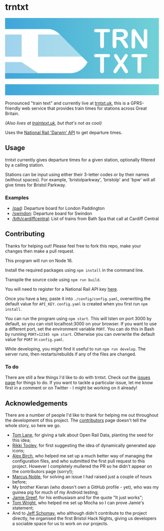 # trntxt

![trntxt icon](trntxtheader.png)

Pronounced "train text" and currently live at [trntxt.uk](https://trntxt.uk), this is a GPRS-friendly web service that provides train times for stations across Great Britain.

*(Also lives at [traintext.uk](https://traintext.uk), but that's not as cool)*

Uses the [National Rail 'Darwin' API](https://lite.realtime.nationalrail.co.uk/OpenLDBWS/) to get departure times.

## Usage
trntxt currently gives departure times for a given station, optionally filtered by a calling station.

Stations can be input using either their 3-letter codes or by their names (without spaces). For example, 'bristolparkway', 'bristolp' and 'bpw' will all give times for Bristol Parkway.

### Examples
* [/pad](https://trntxt.uk/pad): Departure board for London Paddington
* [/swindon](https://trntxt.uk/swindon): Departure board for Swindon
* [/bth/cardiffcentral](https://trntxt.uk/bth/cardiffcentral): List of trains from Bath Spa that call at Cardiff Central

## Contributing
Thanks for helping out! Please feel free to fork this repo, make your changes then make a pull request.

This program will run on Node 16.

Install the required packages using `npm install` in the command line.

Transpile the source code using `npm run build`.

You will need to register for a National Rail API key [here](http://www.nationalrail.co.uk/46391.aspx).

Once you have a key, paste it into `./config/config.yaml`, overwriting the default value for `API_KEY`. `config.yaml` is created when you first run `npm install`.

You can run the program using `npm start`. This will lsten on port 3000 by default, so you can visit localhost:3000 on your browser. If you want to use a different port, set the environment variable `PORT`. You can do this in Bash by running `PORT=12345 npm start`. Otherwise you can overwrite the default value for `PORT` in `config.yaml`.

While developing, you might find it useful to run `npm run develop`. The server runs, then restarts/rebuilds if any of the files are changed.

### To do
There are still a few things I'd like to do with trntxt. Check out the [issues page](https://github.com/danielthepope/trntxt/issues) for things to do. If you want to tackle a particular issue, let me know first in a comment or on Twitter - I might be working on it already!

## Acknowledgements
There are a number of people I'd like to thank for helping me out throughout the development of this project. The [contributors](https://github.com/danielthepope/trntxt/graphs/contributors) page doesn't tell the whole story, so here we go.

- [Tom Lane](https://github.com/tomlane), for giving a talk about Open Rail Data, planting the seed for this idea;
- [Rikki Tooley](https://github.com/rikkit), for first suggesting the idea of dynamically generated app icons;
- [Alex Birch](https://github.com/Birch-san), who helped me set up a much better way of managing the configuration files, and who submitted the first pull request to this project. However I completely mullered the PR so he didn't appear on the contributors page (sorry!);
- [Marcus Noble](https://github.com/AverageMarcus), for solving an issue I had raised just a couple of hours before;
- My brother Kieran (who doesn't own a GitHub profile - yet), who was my guinea pig for much of my Android testing;
- [Jamie Greef](https://github.com/madjam002), for his enthusiasm and for the quote "It just works";
- [Tom Wright](https://github.com/ThomWright), who helped me set up Mocha so I can prove Jamie's statement;
- And to [Jeff Schomay](https://github.com/jschomay), who although didn't contribute to the project directly, he organised the first Bristol Hack Nights, giving us developers a sociable space for us to work on our projects.
